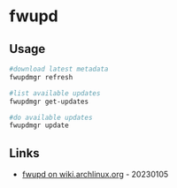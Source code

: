 # fwupd

## Usage

```bash
#download latest metadata
fwupdmgr refresh

#list available updates
fwupdmgr get-updates

#do available updates
fwupdmgr update
```

## Links

* [fwupd on wiki.archlinux.org](https://wiki.archlinux.org/title/Fwupd) - 20230105


